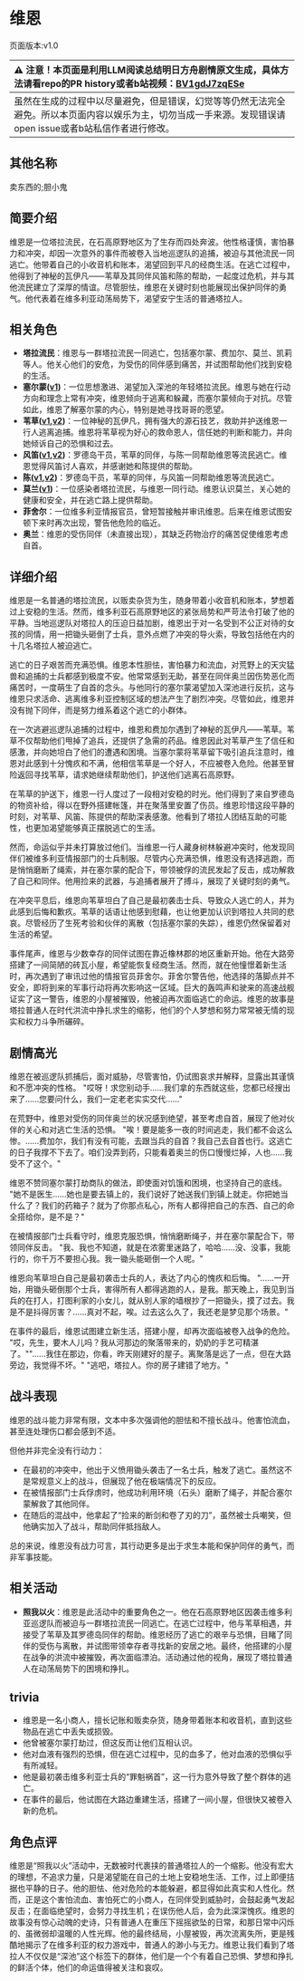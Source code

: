 # 维恩
页面版本:v1.0
 

| :warning: 注意！本页面是利用LLM阅读总结明日方舟剧情原文生成，具体方法请看repo的PR history或者b站视频：[BV1gdJ7zqESe](https://www.bilibili.com/video/BV1gdJ7zqESe/)         |
|:----------------------------|
| 虽然在生成的过程中以尽量避免，但是错误，幻觉等等仍然无法完全避免。所以本页面内容以娱乐为主，切勿当成一手来源。发现错误请open issue或者b站私信作者进行修改。|



## 其他名称
卖东西的;胆小鬼
## 简要介绍
维恩是一位塔拉流民，在石高原野地区为了生存而四处奔波。他性格谨慎，害怕暴力和冲突，却因一次意外的事件而被卷入当地巡逻队的追捕，被迫与其他流民一同逃亡。他带着自己的小收音机和账本，渴望回到平凡的经商生活。在逃亡过程中，他得到了神秘的瓦伊凡——苇草及其同伴风笛和陈的帮助，一起度过危机，并与其他流民建立了深厚的情谊。尽管胆怯，维恩在关键时刻也能展现出保护同伴的勇气。他代表着在维多利亚动荡局势下，渴望安宁生活的普通塔拉人。
## 相关角色
-   **塔拉流民**：维恩与一群塔拉流民一同逃亡，包括塞尔蒙、费加尔、莫兰、凯莉等人。他关心他们的安危，为受伤的同伴感到痛苦，并试图帮助他们找到安稳的生活。
-   **塞尔蒙([v1](extended_char_sai_er_meng.md))**：一位思想激进、渴望加入深池的年轻塔拉流民。维恩与她在行动方向和理念上常有冲突，维恩倾向于逃离和躲藏，而塞尔蒙倾向于对抗。尽管如此，维恩了解塞尔蒙的内心，特别是她寻找哥哥的愿望。
-   **苇草([v1](char_261_sddrag.md),[v2](../char_v3/char_261_sddrag.md))**：一位神秘的瓦伊凡，拥有强大的源石技艺，救助并护送维恩一行人逃离追捕。维恩将苇草视为好心的救命恩人，信任她的判断和能力，并向她倾诉自己的恐惧和过去。
-   **风笛([v1](char_222_bpipe.md),[v2](../char_v3/char_222_bpipe.md))**：罗德岛干员，苇草的同伴，与陈一同帮助维恩等流民逃亡。维恩觉得风笛讨人喜欢，并感谢她和陈提供的帮助。
-   **陈([v1](char_010_chen.md),[v2](../char_v3/char_010_chen.md))**：罗德岛干员，苇草的同伴，与风笛一同帮助维恩等流民逃亡。
-   **莫兰([v1](extended_char_mo_lan.md))**：一位感染者塔拉流民，与维恩一同行动。维恩认识莫兰，关心她的健康和安全，并在逃亡路上提供帮助。
-   **菲舍尔**：一位维多利亚情报官员，曾短暂接触并审讯维恩。后来在维恩试图安顿下来时再次出现，警告他危险的临近。
-   **奥兰**：维恩的受伤同伴（未直接出现），其缺乏药物治疗的痛苦促使维恩考虑自首。
## 详细介绍
维恩是一名普通的塔拉流民，以贩卖杂货为生，随身带着小收音机和账本，梦想着过上安稳的生活。然而，维多利亚石高原野地区的紧张局势和严苛法令打破了他的平静。当地巡逻队对塔拉人的压迫日益加剧，维恩出于对一名受到不公正对待的女孩的同情，用一把锄头砸倒了士兵，意外点燃了冲突的导火索，导致包括他在内的十几名塔拉人被迫逃亡。

逃亡的日子艰苦而充满恐惧。维恩本性胆怯，害怕暴力和流血，对荒野上的天灾猛兽和追捕的士兵都感到极度不安。他常常感到无助，甚至在同伴奥兰因伤势恶化而痛苦时，一度萌生了自首的念头。与他同行的塞尔蒙渴望加入深池进行反抗，这与维恩只求活命、逃离维多利亚控制区域的想法产生了剧烈冲突。尽管如此，维恩并没有抛下同伴，而是努力维系着这个逃亡的小群体。

在一次逃避巡逻队追捕的过程中，维恩和费加尔遇到了神秘的瓦伊凡——苇草。苇草不仅帮助他们甩掉了追兵，还提供了急需的药品。维恩因此对苇草产生了信任和感激，并向她坦白了他们的遭遇和困境。当塞尔蒙将苇草留下吸引追兵注意时，维恩对此感到十分愧疚和不满，他相信苇草是一个好人，不应被卷入危险。他甚至冒险返回寻找苇草，请求她继续帮助他们，护送他们逃离石高原野。

在苇草的护送下，维恩一行人度过了一段相对安稳的时光。他们得到了来自罗德岛的物资补给，得以在野外搭建帐篷，并在聚落里安置了伤员。维恩珍惜这段平静的时刻，对苇草、风笛、陈提供的帮助深表感激。他看到了塔拉人团结互助的可能性，也更加渴望能够真正摆脱逃亡的生活。

然而，命运似乎并未打算放过他们。当维恩一行人藏身树林躲避冲突时，他发现同伴们被维多利亚情报部门的士兵制服。尽管内心充满恐惧，维恩没有选择逃跑，而是悄悄磨断了绳索，并在塞尔蒙的配合下，带领被俘的流民发起了反击，成功解救了自己和同伴。他用捡来的武器，与追捕者展开了搏斗，展现了关键时刻的勇气。

在冲突平息后，维恩向苇草坦白了自己是最初袭击士兵、导致众人逃亡的人，并为此感到后悔和歉疚。苇草的话语让他感到慰藉，也让他更加认识到塔拉人共同的悲哀。尽管经历了生死考验和伙伴的离散（包括塞尔蒙的失踪），维恩仍然保留着对生活的希望。

事件尾声，维恩与少数幸存的同伴试图在靠近橡林郡的地区重新开始。他在大路旁搭建了一间简陋的砖瓦小屋，希望能恢复经商生活。然而，就在他憧憬着新生活时，再次遇到了审讯过他的情报官员菲舍尔。菲舍尔警告他，他选择的落脚点并不安全，即将到来的军事行动将再次影响这一区域。巨大的轰鸣声和驶来的高速战舰证实了这一警告，维恩的小屋被摧毁，他被迫再次面临逃亡的命运。维恩的故事是塔拉普通人在时代洪流中挣扎求生的缩影，他们的个人梦想和努力常常被无情的现实和权力斗争所碾碎。
## 剧情高光
维恩在被巡逻队抓捕后，面对威胁，尽管害怕，仍试图哀求并解释，显露出其谨慎和不愿冲突的性格。
"哎呀！求您别动手......我们拿的东西就这些，您都已经搜出来了......您要问什么，我们一定老老实实交代......"

在荒野中，维恩对受伤的同伴奥兰的状况感到绝望，甚至考虑自首，展现了他对伙伴的关心和对逃亡生活的恐惧。
"唉！要是能多一夜的时间逃走，我们都不会这么惨。......费加尔，我们有没有可能，去跟当兵的自首？我自己去自首也行。这逃亡的日子我撑不下去了。咱们没弄到药，只能看着奥兰的伤口慢慢烂掉，人也......我受不了这个。"

维恩不赞同塞尔蒙打劫商队的做法，即使面对饥饿和困境，也坚持自己的底线。
"她不是医生......她也是要去镇上的，我们说好了她送我们到镇上就走。你把她当什么了？我们的药箱子？就为了你那点私心，所有人都得把自己的东西、自己的命全搭给你，是不是？"

在被情报部门士兵看守时，维恩克服恐惧，悄悄磨断绳子，并在塞尔蒙配合下，带领同伴反击。
"我、我也不知道，就是在浓雾里迷路了，哈哈......没、没事，我能行的，你千万不要担心我。我一锄头能砸倒一个人呢。"

维恩向苇草坦白自己是最初袭击士兵的人，表达了内心的愧疚和后悔。
"......一开始，用锄头砸倒那个士兵，害得所有人都得逃跑的人，是我。那天晚上，我见到当兵的在打人，打图利家的小女儿，就从别人家的墙根抄了一把锄头，摸了过去。我是不是抖得厉害？......真对不起，唉。过去这么久了，我还老是梦见那个场景。"

在事件的最后，维恩试图建立新生活，搭建小屋，却再次面临被卷入战争的危险。
"哎，先生，要木人儿吗？我从河那边的聚落带来的，奶奶的手艺可精湛了。""......我住在那边，你看，昨天刚建好的屋子。离聚落是远了一点，但在大路旁边，我觉得不坏。"
"逃吧，塔拉人。你的房子建错了地方。"
## 战斗表现
维恩的战斗能力非常有限，文本中多次强调他的胆怯和不擅长战斗。他害怕流血，甚至连处理伤口都会感到不适。

但他并非完全没有行动力：
-   在最初的冲突中，他出于义愤用锄头袭击了一名士兵，触发了逃亡。虽然这不是常规意义上的战斗，但展现了他在极端情况下的反应。
-   在被情报部门士兵俘虏时，他成功利用环境（石头）磨断了绳子，并配合塞尔蒙解救了其他同伴。
-   在随后的混战中，他拿起了“捡来的断剑和卷了刃的刀”，虽然被士兵嘲笑，但他确实加入了战斗，帮助同伴抵挡敌人。

总的来说，维恩没有战力可言，其行动更多是出于求生本能和保护同伴的勇气，而非军事技能。
## 相关活动
-   **照我以火**：维恩是此活动中的重要角色之一。他在石高原野地区因袭击维多利亚巡逻队而被迫与一群塔拉流民一同逃亡。在逃亡过程中，他与苇草相遇，并接受了苇草及其罗德岛同伴的帮助。维恩经历了逃亡的艰辛与恐惧，目睹了同伴的受伤与离散，并试图带领幸存者寻找新的安居之地。最终，他搭建的小屋在战争的洪流中被摧毁，再次面临漂泊。活动通过他的视角，展现了塔拉普通人在动荡局势下的困境和挣扎。
## trivia
-   维恩是一名小商人，擅长记账和贩卖杂货，随身带着账本和收音机，直到这些物品在逃亡中丢失或损毁。
-   他曾被塞尔蒙打劫过，但这反而让他们互相认识。
-   他对血液有强烈的恐惧，但在逃亡过程中，见的血多了，他对血液的恐惧似乎有所减轻。
-   他是最初袭击维多利亚士兵的“罪魁祸首”，这一行为意外导致了整个群体的逃亡。
-   在事件的最后，他试图在大路边重建生活，搭建了一间小屋，但很快又被卷入新的危机。
## 角色点评
维恩是“照我以火”活动中，无数被时代裹挟的普通塔拉人的一个缩影。他没有宏大的理想，不追求力量，只是渴望能在自己的土地上安稳地生活、工作，过上即便拮据也平静的日子。他的胆怯、他对危险的本能躲避，都显得如此真实和人性化。然而，正是这个害怕流血、害怕死亡的小商人，在同伴受到威胁时，会鼓起勇气发起反击；在面临绝望时，会努力寻找生机；在误伤他人后，会为此深深愧疚。维恩的故事没有惊心动魄的史诗，只有普通人在重压下摇摇欲坠的日常，和那日常中闪烁的、虽微弱却温暖的人性光辉。他的最终结局，小屋被毁，再次流离失所，更是残酷地揭示了在维多利亚的权力游戏中，普通人的渺小与无力。维恩让我们看到了塔拉人不仅仅是“深池”这个标签下的群体，他们是一个个有着自己恐惧、梦想和挣扎的鲜活个体，他们的命运值得被关注和哀叹。